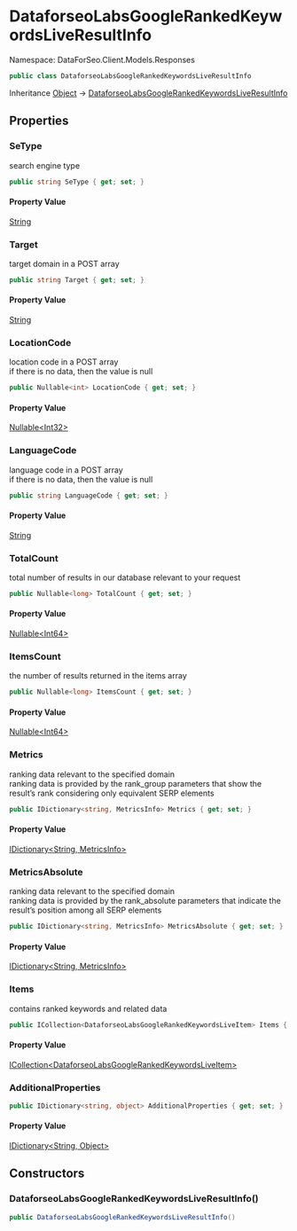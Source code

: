 # DataforseoLabsGoogleRankedKeywordsLiveResultInfo

Namespace: DataForSeo.Client.Models.Responses

```csharp
public class DataforseoLabsGoogleRankedKeywordsLiveResultInfo
```

Inheritance [Object](https://docs.microsoft.com/en-us/dotnet/api/system.object) → [DataforseoLabsGoogleRankedKeywordsLiveResultInfo](./dataforseo.client.models.responses.dataforseolabsgooglerankedkeywordsliveresultinfo.md)

## Properties

### **SeType**

search engine type

```csharp
public string SeType { get; set; }
```

#### Property Value

[String](https://docs.microsoft.com/en-us/dotnet/api/system.string)<br>

### **Target**

target domain in a POST array

```csharp
public string Target { get; set; }
```

#### Property Value

[String](https://docs.microsoft.com/en-us/dotnet/api/system.string)<br>

### **LocationCode**

location code in a POST array
 <br>if there is no data, then the value is null

```csharp
public Nullable<int> LocationCode { get; set; }
```

#### Property Value

[Nullable&lt;Int32&gt;](https://docs.microsoft.com/en-us/dotnet/api/system.nullable-1)<br>

### **LanguageCode**

language code in a POST array
 <br>if there is no data, then the value is null

```csharp
public string LanguageCode { get; set; }
```

#### Property Value

[String](https://docs.microsoft.com/en-us/dotnet/api/system.string)<br>

### **TotalCount**

total number of results in our database relevant to your request

```csharp
public Nullable<long> TotalCount { get; set; }
```

#### Property Value

[Nullable&lt;Int64&gt;](https://docs.microsoft.com/en-us/dotnet/api/system.nullable-1)<br>

### **ItemsCount**

the number of results returned in the items array

```csharp
public Nullable<long> ItemsCount { get; set; }
```

#### Property Value

[Nullable&lt;Int64&gt;](https://docs.microsoft.com/en-us/dotnet/api/system.nullable-1)<br>

### **Metrics**

ranking data relevant to the specified domain
 <br>ranking data is provided by the rank_group parameters that show the result’s rank considering only equivalent SERP elements

```csharp
public IDictionary<string, MetricsInfo> Metrics { get; set; }
```

#### Property Value

[IDictionary&lt;String, MetricsInfo&gt;](https://docs.microsoft.com/en-us/dotnet/api/system.collections.generic.idictionary-2)<br>

### **MetricsAbsolute**

ranking data relevant to the specified domain
 <br>ranking data is provided by the rank_absolute parameters that indicate the result’s position among all SERP elements

```csharp
public IDictionary<string, MetricsInfo> MetricsAbsolute { get; set; }
```

#### Property Value

[IDictionary&lt;String, MetricsInfo&gt;](https://docs.microsoft.com/en-us/dotnet/api/system.collections.generic.idictionary-2)<br>

### **Items**

contains ranked keywords and related data

```csharp
public ICollection<DataforseoLabsGoogleRankedKeywordsLiveItem> Items { get; set; }
```

#### Property Value

[ICollection&lt;DataforseoLabsGoogleRankedKeywordsLiveItem&gt;](https://docs.microsoft.com/en-us/dotnet/api/system.collections.generic.icollection-1)<br>

### **AdditionalProperties**

```csharp
public IDictionary<string, object> AdditionalProperties { get; set; }
```

#### Property Value

[IDictionary&lt;String, Object&gt;](https://docs.microsoft.com/en-us/dotnet/api/system.collections.generic.idictionary-2)<br>

## Constructors

### **DataforseoLabsGoogleRankedKeywordsLiveResultInfo()**

```csharp
public DataforseoLabsGoogleRankedKeywordsLiveResultInfo()
```
